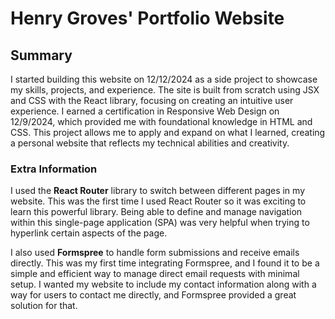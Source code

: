 # Henry Groves' Portfolio Website

## Summary

I started building this website on 12/12/2024 as a side project to showcase my skills, projects, and experience. The site is built from scratch using JSX and CSS with the React library, focusing on creating an intuitive user experience. I earned a certification in Responsive Web Design on 12/9/2024, which provided me with foundational knowledge in HTML and CSS. This project allows me to apply and expand on what I learned, creating a personal website that reflects my technical abilities and creativity.

### Extra Information

I used the **React Router** library to switch between different pages in my website. This was the first time I used React Router so it was exciting to learn this powerful library. Being able to define and manage navigation within this single-page application (SPA) was very helpful when trying to hyperlink certain aspects of the page.

I also used **Formspree** to handle form submissions and receive emails directly. This was my first time integrating Formspree, and I found it to be a simple and efficient way to manage direct email requests with minimal setup. I wanted my website to include my contact information along with a way for users to contact me directly, and Formspree provided a great solution for that.
